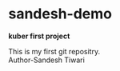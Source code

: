 # sandesh-demo
<p><b>kuber first project</b></p>
This is my first git repositry.
<br>
Author-Sandesh Tiwari
